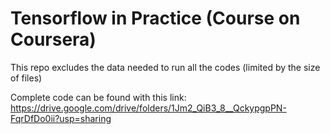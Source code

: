 # Tensorflow in Practice (Course on Coursera)

This repo excludes the data needed to run all the codes (limited by the size of files)

Complete code can be found with this link:
https://drive.google.com/drive/folders/1Jm2_QiB3_8__QckypgpPN-FqrDfDo0ii?usp=sharing
